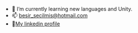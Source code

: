 
- 🌱 I’m currently learning new languages and Unity.
- 📫 besir_secilmis@hotmail.com
- 🪪<a href="https://www.linkedin.com/in/be%C5%9Fir-se%C3%A7ilmi%C5%9F-151751255/" target="_blank">My linkedin profile </a>


<!---
Apexq/Apexq is a ✨ special ✨ repository because its `README.md` (this file) appears on your GitHub profile.
You can click the Preview link to take a look at your changes.
--->

